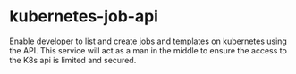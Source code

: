 # kubernetes-job-api
Enable developer to list and create jobs and templates on kubernetes using the API. This service will act as a man in the middle to ensure the access to the K8s api is limited and secured.
